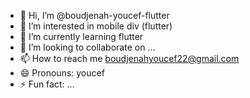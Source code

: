 - 👋 Hi, I’m @boudjenah-youcef-flutter
- 👀 I’m interested in mobile div (flutter)
- 🌱 I’m currently learning  flutter
- 💞️ I’m looking to collaborate on ...
- 📫 How to reach me  boudjenahyoucef22@gmail.com
- 😄 Pronouns: youcef
- ⚡ Fun fact: ...

<!---
boudjenah-youcef-flutter/boudjenah-youcef-flutter is a ✨ special ✨ repository because its `README.md` (this file) appears on your GitHub profile.
You can click the Preview link to take a look at your changes.
--->
